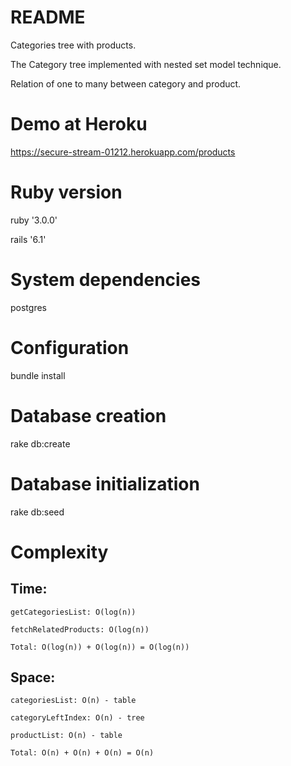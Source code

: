 # README

Categories tree with products.

The Category tree implemented with nested set model technique.

Relation of one to many between category and product.

# Demo at Heroku
https://secure-stream-01212.herokuapp.com/products

# Ruby version
ruby '3.0.0'

rails '6.1'

# System dependencies

postgres

# Configuration

bundle install

# Database creation

rake db:create

# Database initialization

rake db:seed

# Complexity

## Time: 

    getCategoriesList: O(log(n))
    
    fetchRelatedProducts: O(log(n))
    
    Total: O(log(n)) + O(log(n)) = O(log(n))
    
## Space:

    categoriesList: O(n) - table
    
    categoryLeftIndex: O(n) - tree
    
    productList: O(n) - table
    
    Total: O(n) + O(n) + O(n) = O(n)

